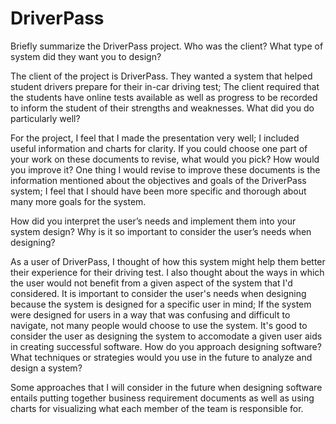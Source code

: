# DriverPass

Briefly summarize the DriverPass project. Who was the client? What type of system did they want you to design?

The client of the project is DriverPass. They wanted a system that helped student drivers prepare for their in-car driving test; The client required that the students have online tests available as well as progress to be recorded to inform the student of their strengths and weaknesses. What did you do particularly well?

For the project, I feel that I made the presentation very well; I included useful information and charts for clarity. If you could choose one part of your work on these documents to revise, what would you pick? How would you improve it? One thing I would revise to improve these documents is the information mentioned about the objectives and goals of the DriverPass system; I feel that I should have been more specific and thorough about many more goals for the system.

How did you interpret the user’s needs and implement them into your system design? Why is it so important to consider the user’s needs when designing?

As a user of DriverPass, I thought of how this system might help them better their experience for their driving test. I also thought about the ways in which the user would not benefit from a given aspect of the system that I'd considered. It is important to consider the user's needs when designing because the system is designed for a specific user in mind; If the system were designed for users in a way that was confusing and difficult to navigate, not many people would choose to use the system. It's good to consider the user as designing the system to accomodate a given user aids in creating successful software. How do you approach designing software? What techniques or strategies would you use in the future to analyze and design a system?

Some approaches that I will consider in the future when designing software entails putting together business requirement documents as well as using charts for visualizing what each member of the team is responsible for.
